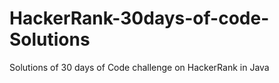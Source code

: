 
# HackerRank-30days-of-code-Solutions
Solutions of 30 days of Code challenge on HackerRank in Java
